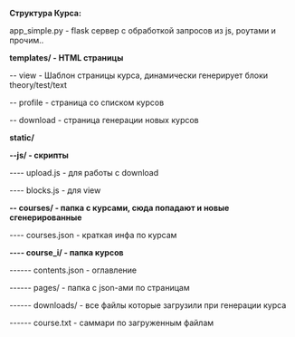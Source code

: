 **Структура Курса:**

app_simple.py - flask сервер с обработкой запросов из js, роутами и прочим..

**templates/ - HTML страницы**

-- view - Шаблон страницы курса, динамически генерирует блоки theory/test/text 

-- profile - страница со списком курсов

-- download - страница генерации новых курсов

**static/**

**--js/ - скрипты**

---- upload.js - для работы с download

---- blocks.js - для view

**-- courses/ - папка с курсами, сюда попадают и новые сгенерированные**

---- courses.json - краткая инфа по курсам

**---- course_i/ - папка курсов**

------ contents.json - оглавление

------ pages/ - папка с json-ами по страницам

------ downloads/ - все файлы которые загрузили при генерации курса

------ course.txt - саммари по загруженным файлам
